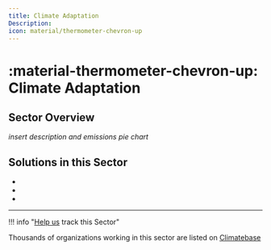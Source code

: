 ```yaml
---
title: Climate Adaptation
Description: 
icon: material/thermometer-chevron-up
---
```


# :material-thermometer-chevron-up: Climate Adaptation

## Sector Overview

_insert description and emissions pie chart_


## Solutions in this Sector

 -
 -
 -

---

!!! info "[Help us](../../contribute) track this Sector"

Thousands of organizations working in this sector are listed on [Climatebase](https://climatebase.org/organizations)
